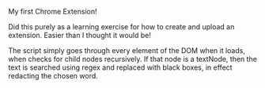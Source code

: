 My first Chrome Extension!

Did this purely as a learning exercise for how to create and upload an extension. Easier than I thought it would be!

The script simply goes through every element of the DOM when it loads, when checks for child nodes recursively. If that node is a textNode, then the text is searched using regex and replaced with black boxes, in effect redacting the chosen word.
